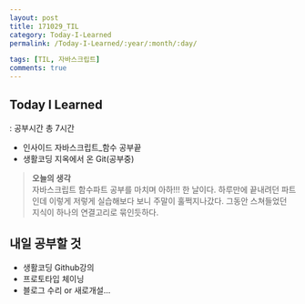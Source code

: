 ```yaml
---
layout: post
title: 171029_TIL
category: Today-I-Learned
permalink: /Today-I-Learned/:year/:month/:day/

tags: [TIL, 자바스크립트]
comments: true
---
```

## **Today I Learned**
: 공부시간 총 7시간
* 인사이드 자바스크립트_함수 공부끝
* 생활코딩 지옥에서 온 Git(공부중)

>**오늘의 생각**  
자바스크립트 함수파트 공부를 마치며 아하!!! 한 날이다. 하루만에 끝내려던 파트인데 이렇게 저렇게 실습해보다 보니 주말이 훌쩍지나갔다. 그동안 스쳐들었던 지식이 하나의 연결고리로 묶인듯하다. 

## **내일 공부할 것**
* 생활코딩 Github강의
* 프로토타입 체이닝
* 블로그 수리 or 새로개설...


